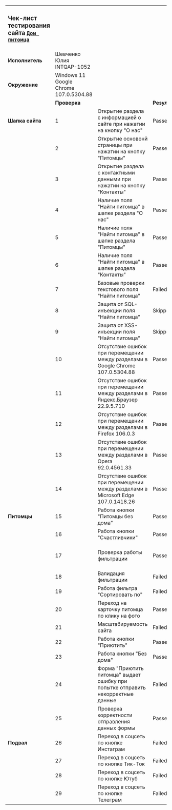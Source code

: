 | | | | | |
|-|-|-|-|-|
|<h3>**Чек-лист тестирования сайта [`Дом питомца`](http://130.193.37.179/app/pets)**</h3> | | | | |
|**Исполнитель**|Шевченко Юлия INTQAP-1052| | | |
|**Окружение**|Windows 11 Google Chrome 107.0.5304.88| | | |
| |**Проверка**| |**Результат**|**Комментарий**|
|**Шапка сайта**|1|Открытие раздела с информацией о сайте при нажатии на кнопку "О нас"|Passed| |
| |2|Открытие основонй страницы при нажатии на кнопку "Питомцы"|Passed| |
| |3|Открытие раздела с контактными данными при нажатии на кнопку "Контакты"|Passed| |
| |4|Наличие поля "Найти питомца" в шапке раздела "О нас"|Passed| |
| |5|Наличие поля "Найти питомца" в шапке раздела "Питомцы"|Passed| |
| |6|Наличие поля "Найти питомца" в шапке раздела "Контакты"|Passed| |
| |7|Базовые проверки текстового поля "Найти питомца"|Failed|Чит-лист  BR-009, BR-010, BR-011|
| |8|Защита от SQL-инъекции поля "Найти питомца"|Skipped| |
| |9|Защита от XSS-инъекции поля "Найти питомца"|Skipped| |
| |10|Отсутствие ошибок при перемещении между разделами в Google Chrome 107.0.5304.88|Passed| |
| |11|Отсутствие ошибок при перемещении между разделами в Яндекс.Браузер 22.9.5.710|Passed| |
| |12|Отсутствие ошибок при перемещении между разделами в Firefox 106.0.3|Passed| |
| |13|Отсутствие ошибок при перемещении между разделами в Opera 92.0.4561.33|Passed| |
| |14|Отсутствие ошибок при перемещении между разделами в Microsoft Edge 107.0.1418.26|Passed| |
|**Питомцы**|15|Работа кнопки "Питомцы без дома"|Passed| |
| |16|Работа кнопки "Счастливчики"|Passed| |
| |17|Проверка работы фильтрации|Passed|[Pairwise данные для проверки фильтрации](https://github.com/schevcha/project-10.6/blob/main/pairwise-data.csv)|
| |18|Валидация фильтрации|Failed|BR-001, BR-002 BR-004|
| |19|Работа фильтра "Сортировать по"|Failed|BR-005, BR-006, BR-007|
| |20|Переход на карточку питомца по клику на фото |Passed| |
| |21|Масштабируемость сайта|Failed|BR-008|
| |22|Работа кнопки "Приютить"|Passed| |
| |23|Работа кнопки "Без дома"|Passed| |
| |24|Форма "Приютить питомца" выдает ошибку при попытке отправить некорректные данные|Failed|BR-014|
| |25|Проверка корректности отправления данных формы|Passed|[Коллекция в Postman](https://github.com/schevcha/project-10.6/blob/main/postman-collection.json)|
|**Подвал**|26|Переход в соцсеть по кнопке Инстаграм|Failed|BR-012|
| |27|Переход в соцсеть по кнопке Тик-Ток|Failed| |
| |28|Переход в соцсеть по кнопке Ютуб|Failed| |
| |29|Переход в соцсеть по кнопке Телеграм|Failed| |